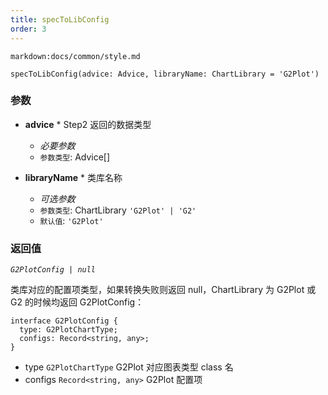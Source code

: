 ```yaml
---
title: specToLibConfig
order: 3
---
```


`markdown:docs/common/style.md`

<div class='doc-md'>

```sign
specToLibConfig(advice: Advice, libraryName: ChartLibrary = 'G2Plot')
```

### 参数

* **advice** * Step2 返回的数据类型
  * _必要参数_
  * `参数类型`: Advice[]

* **libraryName** * 类库名称
  * _可选参数_
  * `参数类型`: ChartLibrary `'G2Plot' | 'G2'`
  * `默认值`: `'G2Plot'`

### 返回值

*`G2PlotConfig | null`*

类库对应的配置项类型，如果转换失败则返回 null，ChartLibrary 为 G2Plot 或 G2 的时候均返回 G2PlotConfig：

```sign
interface G2PlotConfig {
  type: G2PlotChartType;
  configs: Record<string, any>;
}
```

* type `G2PlotChartType` G2Plot 对应图表类型 class 名
* configs `Record<string, any>` G2Plot 配置项

</div>

